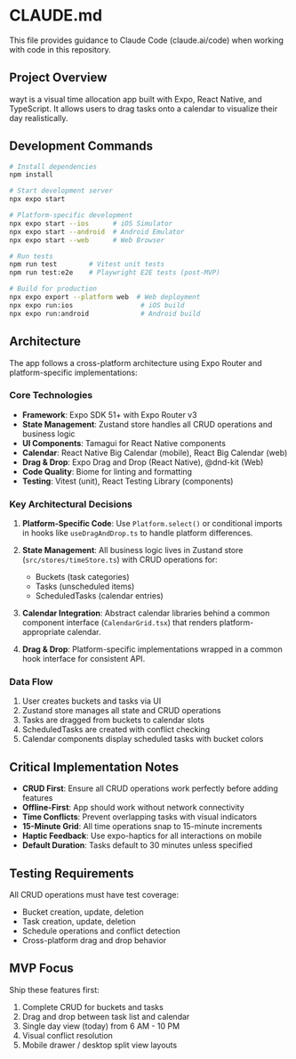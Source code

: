 # CLAUDE.md

This file provides guidance to Claude Code (claude.ai/code) when working with code in this repository.

## Project Overview

wayt is a visual time allocation app built with Expo, React Native, and TypeScript. It allows users to drag tasks onto a calendar to visualize their day realistically.

## Development Commands

```bash
# Install dependencies
npm install

# Start development server
npx expo start

# Platform-specific development
npx expo start --ios      # iOS Simulator
npx expo start --android  # Android Emulator  
npx expo start --web      # Web Browser

# Run tests
npm run test        # Vitest unit tests
npm run test:e2e    # Playwright E2E tests (post-MVP)

# Build for production
npx expo export --platform web  # Web deployment
npx expo run:ios                 # iOS build
npx expo run:android             # Android build
```

## Architecture

The app follows a cross-platform architecture using Expo Router and platform-specific implementations:

### Core Technologies
- **Framework**: Expo SDK 51+ with Expo Router v3
- **State Management**: Zustand store handles all CRUD operations and business logic
- **UI Components**: Tamagui for React Native components
- **Calendar**: React Native Big Calendar (mobile), React Big Calendar (web)
- **Drag & Drop**: Expo Drag and Drop (React Native), @dnd-kit (Web)
- **Code Quality**: Biome for linting and formatting
- **Testing**: Vitest (unit), React Testing Library (components)

### Key Architectural Decisions

1. **Platform-Specific Code**: Use `Platform.select()` or conditional imports in hooks like `useDragAndDrop.ts` to handle platform differences.

2. **State Management**: All business logic lives in Zustand store (`src/stores/timeStore.ts`) with CRUD operations for:
   - Buckets (task categories)
   - Tasks (unscheduled items)
   - ScheduledTasks (calendar entries)

3. **Calendar Integration**: Abstract calendar libraries behind a common component interface (`CalendarGrid.tsx`) that renders platform-appropriate calendar.

4. **Drag & Drop**: Platform-specific implementations wrapped in a common hook interface for consistent API.

### Data Flow
1. User creates buckets and tasks via UI
2. Zustand store manages all state and CRUD operations
3. Tasks are dragged from buckets to calendar slots
4. ScheduledTasks are created with conflict checking
5. Calendar components display scheduled tasks with bucket colors

## Critical Implementation Notes

- **CRUD First**: Ensure all CRUD operations work perfectly before adding features
- **Offline-First**: App should work without network connectivity
- **Time Conflicts**: Prevent overlapping tasks with visual indicators
- **15-Minute Grid**: All time operations snap to 15-minute increments
- **Haptic Feedback**: Use expo-haptics for all interactions on mobile
- **Default Duration**: Tasks default to 30 minutes unless specified

## Testing Requirements

All CRUD operations must have test coverage:
- Bucket creation, update, deletion
- Task creation, update, deletion  
- Schedule operations and conflict detection
- Cross-platform drag and drop behavior

## MVP Focus

Ship these features first:
1. Complete CRUD for buckets and tasks
2. Drag and drop between task list and calendar
3. Single day view (today) from 6 AM - 10 PM
4. Visual conflict resolution
5. Mobile drawer / desktop split view layouts